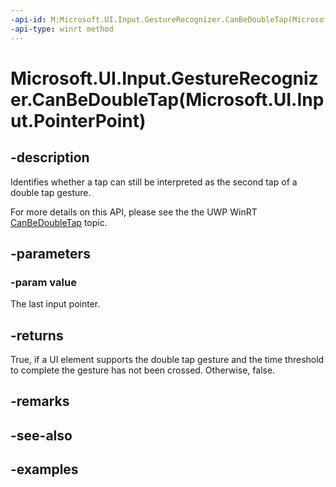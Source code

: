 ```yaml
---
-api-id: M:Microsoft.UI.Input.GestureRecognizer.CanBeDoubleTap(Microsoft.UI.Input.PointerPoint)
-api-type: winrt method
---
```


# Microsoft.UI.Input.GestureRecognizer.CanBeDoubleTap(Microsoft.UI.Input.PointerPoint)

<!--
public bool CanBeDoubleTap (Microsoft.UI.Input.PointerPoint value);
-->

## -description

Identifies whether a tap can still be interpreted as the second tap of a double tap gesture.

For more details on this API, please see the the UWP WinRT [CanBeDoubleTap](/uwp/api/windows.ui.input.gesturerecognizer.canbedoubletap) topic.

## -parameters

### -param value

The last input pointer.

## -returns

True, if a UI element supports the double tap gesture and the time threshold to complete the gesture has not been crossed. Otherwise, false.

## -remarks

## -see-also

## -examples
